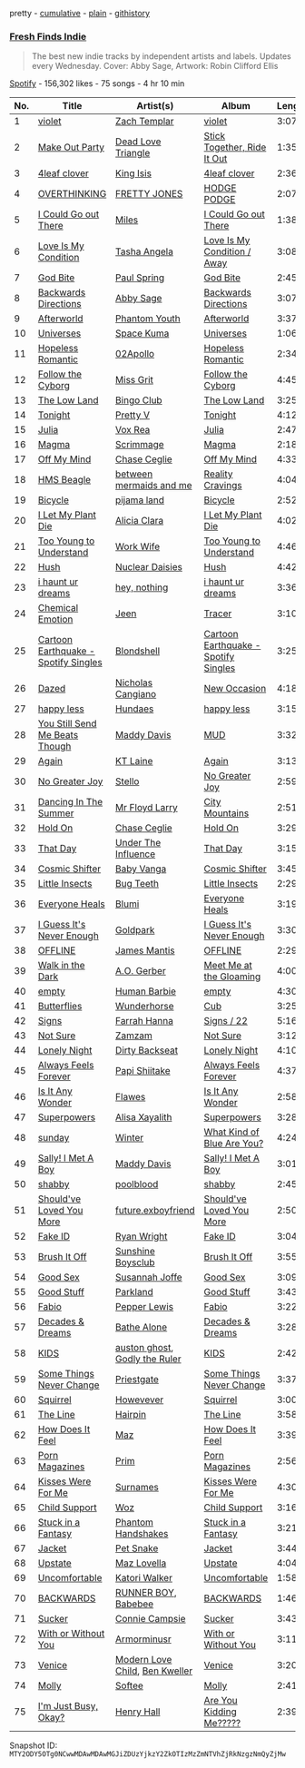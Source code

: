 pretty - [cumulative](/playlists/cumulative/37i9dQZF1DWT0upuUFtT7o.md) - [plain](/playlists/plain/37i9dQZF1DWT0upuUFtT7o) - [githistory](https://github.githistory.xyz/mackorone/spotify-playlist-archive/blob/main/playlists/plain/37i9dQZF1DWT0upuUFtT7o)

### [Fresh Finds Indie](https://open.spotify.com/playlist/37i9dQZF1DWT0upuUFtT7o)

> The best new indie tracks by independent artists and labels\. Updates every Wednesday\. Cover: Abby Sage, Artwork: Robin Clifford Ellis

[Spotify](https://open.spotify.com/user/spotify) - 156,302 likes - 75 songs - 4 hr 10 min

| No. | Title | Artist(s) | Album | Length |
|---|---|---|---|---|
| 1 | [violet](https://open.spotify.com/track/3LNa80ozLYLxSyEW1G2vsw) | [Zach Templar](https://open.spotify.com/artist/5YgOA27qcu8nSl1lp5ektj) | [violet](https://open.spotify.com/album/1gyjRT8c0SAiH58YtFqbVc) | 3:07 |
| 2 | [Make Out Party](https://open.spotify.com/track/5TeKbqrMu3s8QVicjYU6k6) | [Dead Love Triangle](https://open.spotify.com/artist/7wdq8ZKq98DXQDqpQQfUB4) | [Stick Together, Ride It Out](https://open.spotify.com/album/7w52OQ0XPI8KWiFyZpJZEE) | 1:35 |
| 3 | [4leaf clover](https://open.spotify.com/track/1bLqjhjblTmsVwCxd3Dldy) | [King Isis](https://open.spotify.com/artist/7jz1wM1NdiskFWrlosZhVw) | [4leaf clover](https://open.spotify.com/album/0VF9mTrMYx8CcpP6gZ4DJS) | 2:36 |
| 4 | [OVERTHINKING](https://open.spotify.com/track/3XQyntcqgUxx21v5vxSI8j) | [FRETTY JONES](https://open.spotify.com/artist/5kd6Nw1hLedL1y2pmziigl) | [HODGE PODGE](https://open.spotify.com/album/4dCyWfvqzX4AENTUGCo7Fo) | 2:07 |
| 5 | [I Could Go out There](https://open.spotify.com/track/45FSwLegZUodITRnMTYhUj) | [Miles](https://open.spotify.com/artist/6VNWy1nX6Wf6yDmhFHjHMy) | [I Could Go out There](https://open.spotify.com/album/14kpxrqKwM1a3SQRm9HtTW) | 1:38 |
| 6 | [Love Is My Condition](https://open.spotify.com/track/7JMIWkV5UaYvXFjNk0Dw0B) | [Tasha Angela](https://open.spotify.com/artist/55icKM7WkjXWnyfvCTlqbk) | [Love Is My Condition / Away](https://open.spotify.com/album/5Yyqtdm1bLpOij6ISgvG8K) | 3:08 |
| 7 | [God Bite](https://open.spotify.com/track/6PRkr8Z1mwcGShsQvZFGxF) | [Paul Spring](https://open.spotify.com/artist/3nm10RPR7Ts3qPCwhQBUew) | [God Bite](https://open.spotify.com/album/24B0BXWc6ThbbwmdMwefRV) | 2:45 |
| 8 | [Backwards Directions](https://open.spotify.com/track/5vbnQr1tWSSREmcIONIUm9) | [Abby Sage](https://open.spotify.com/artist/4aej3kKLxSLM0WauTSfZ7k) | [Backwards Directions](https://open.spotify.com/album/5mhk3C0cKun3x8MoIwkukF) | 3:07 |
| 9 | [Afterworld](https://open.spotify.com/track/4ILnzWMNQzZVN0WbJuM6Bg) | [Phantom Youth](https://open.spotify.com/artist/6R3Zn2xPFisfiGQIrp4sKd) | [Afterworld](https://open.spotify.com/album/1L0x1iCP1Uk2pMcKHtwW7Y) | 3:37 |
| 10 | [Universes](https://open.spotify.com/track/4gXOhKQhjF2s1v5lNJ7Gyf) | [Space Kuma](https://open.spotify.com/artist/7lpjxiUzFkau5pWSleWcx4) | [Universes](https://open.spotify.com/album/18DLDsgbdgs8GRN6KrxIsj) | 1:06 |
| 11 | [Hopeless Romantic](https://open.spotify.com/track/0yZGo0JRf8ligEAHgT2k6p) | [02Apollo](https://open.spotify.com/artist/4P0hC4yq6wYrDANYRNjsGn) | [Hopeless Romantic](https://open.spotify.com/album/7CmfAlV0BPcIH4EhyIA3aO) | 2:34 |
| 12 | [Follow the Cyborg](https://open.spotify.com/track/1HOWyFATPgYbCBMdKM1A66) | [Miss Grit](https://open.spotify.com/artist/0kUsW40KML1SWGeOAvGtzD) | [Follow the Cyborg](https://open.spotify.com/album/1OQ0lvy9RPGBRJH1i8DJes) | 4:45 |
| 13 | [The Low Land](https://open.spotify.com/track/0nIdgq1KgCBfbmnTdRHtJW) | [Bingo Club](https://open.spotify.com/artist/0nLmmtje0AmaVYALhs9kVv) | [The Low Land](https://open.spotify.com/album/2MXf88ooHiY2p3xkTVrLEv) | 3:25 |
| 14 | [Tonight](https://open.spotify.com/track/0wc7aPr3iHZ0rDn39MqprU) | [Pretty V](https://open.spotify.com/artist/7bYrSokOzrKQjswYHevxMy) | [Tonight](https://open.spotify.com/album/4sarSF9nd7Qzppw4CuK2Fu) | 4:12 |
| 15 | [Julia](https://open.spotify.com/track/04lmWOI5oqXensMTRiKUYy) | [Vox Rea](https://open.spotify.com/artist/4SRrbYd7KBkGdOCAekSnY1) | [Julia](https://open.spotify.com/album/3GZ4zjIs4s20QTTfv3VkTM) | 2:47 |
| 16 | [Magma](https://open.spotify.com/track/1n9DcN3wx9nSEpCq0snwB3) | [Scrimmage](https://open.spotify.com/artist/6UHfKPCRvV71AwZuCoIYO6) | [Magma](https://open.spotify.com/album/0Ra9Xxb3rfBQjf3qKUvb0Z) | 2:18 |
| 17 | [Off My Mind](https://open.spotify.com/track/1rbf8r3MjY8c5jOCzsDCpa) | [Chase Ceglie](https://open.spotify.com/artist/7mUgXAhW0NrIYhwsxhkCEn) | [Off My Mind](https://open.spotify.com/album/3W88qdOiOv7FtxP22SLnw1) | 4:33 |
| 18 | [HMS Beagle](https://open.spotify.com/track/6SujS4hQ3349ucsxkF3Xy4) | [between mermaids and me](https://open.spotify.com/artist/2ogVDxyXdvk7Mz4UI3FUlp) | [Reality Cravings](https://open.spotify.com/album/46O1LcXjcsDXLuaSBDQul8) | 4:04 |
| 19 | [Bicycle](https://open.spotify.com/track/3e5DYz9hSXkUyQyxT8eo8R) | [pijama land](https://open.spotify.com/artist/4R5DOIzMI1Tv1Tqtmuh5NY) | [Bicycle](https://open.spotify.com/album/7d7vmt2uwD7DRaA9p9U7dC) | 2:52 |
| 20 | [I Let My Plant Die](https://open.spotify.com/track/646qEtK5KSUDEmVLmJiLfE) | [Alicia Clara](https://open.spotify.com/artist/2SXUlfCHZornfHnrSMqIPe) | [I Let My Plant Die](https://open.spotify.com/album/1c4s3k9S4QEJRwVkta2JQq) | 4:02 |
| 21 | [Too Young to Understand](https://open.spotify.com/track/0KcbL2mfhCb3xAThqKqzES) | [Work Wife](https://open.spotify.com/artist/3uPvy8pktQ5n3mZCZzOew9) | [Too Young to Understand](https://open.spotify.com/album/6rMlQHN2dSzNdikqFjmoz9) | 4:46 |
| 22 | [Hush](https://open.spotify.com/track/6QvNcedB1Y7nYJXZ3txTIL) | [Nuclear Daisies](https://open.spotify.com/artist/4YeyVA4cQEijNzJIBMqYOo) | [Hush](https://open.spotify.com/album/3eQ0X8bC4GexeleVPfdsXM) | 4:42 |
| 23 | [i haunt ur dreams](https://open.spotify.com/track/7jBAskQhyfjmbYC0o3pXdW) | [hey, nothing](https://open.spotify.com/artist/6YWqJQS9TETSb8LgZONUzI) | [i haunt ur dreams](https://open.spotify.com/album/2MoArCdFeYXB456NLYXbPi) | 3:36 |
| 24 | [Chemical Emotion](https://open.spotify.com/track/1CKcGabeLVfIuAWNBbhGDL) | [Jeen](https://open.spotify.com/artist/3lEWoA7lwwybODn5K0v2Bz) | [Tracer](https://open.spotify.com/album/539CALjKRdYU8sKcwFogqL) | 3:10 |
| 25 | [Cartoon Earthquake \- Spotify Singles](https://open.spotify.com/track/31Xrzr7jkdFQDLnfLzVAjh) | [Blondshell](https://open.spotify.com/artist/7qrEXiLLnWkkYHhadZ1Oij) | [Cartoon Earthquake \- Spotify Singles](https://open.spotify.com/album/0ujNd7WjAj2jqv6OjmJzv1) | 3:25 |
| 26 | [Dazed](https://open.spotify.com/track/49KnDWWAZzWXVxaiDwSXsI) | [Nicholas Cangiano](https://open.spotify.com/artist/7dwVih1QdpLWuZ0OeslLcg) | [New Occasion](https://open.spotify.com/album/7mPuG1ZP41IW1A7X4pNzPf) | 4:18 |
| 27 | [happy less](https://open.spotify.com/track/50HOSiUaxkH5yZPqTkBuqE) | [Hundaes](https://open.spotify.com/artist/2O4wIpuUgy3A2JvIYdDuGt) | [happy less](https://open.spotify.com/album/2hoICeafKOzNcH65BoTbxk) | 3:15 |
| 28 | [You Still Send Me Beats Though](https://open.spotify.com/track/4rVSnHzgMq1gm7z66Nk9o3) | [Maddy Davis](https://open.spotify.com/artist/0N1XijsQLptT42ERtHfKsZ) | [MUD](https://open.spotify.com/album/0N1rPf3sOqmaxq863fl9ui) | 3:32 |
| 29 | [Again](https://open.spotify.com/track/7ATrAYmFMpfADYCYoDu221) | [KT Laine](https://open.spotify.com/artist/45bWAmOWm6pQPdV3yH9s13) | [Again](https://open.spotify.com/album/2Xydp4g98KSJPiS7lmB0WV) | 3:13 |
| 30 | [No Greater Joy](https://open.spotify.com/track/6CGdWGFfTnYvnJ9wQg1IW9) | [Stello](https://open.spotify.com/artist/439Dw5xIEnUHlgIu1QS2uF) | [No Greater Joy](https://open.spotify.com/album/5LuhtFpQCsjCxJn40vF3Hn) | 2:59 |
| 31 | [Dancing In The Summer](https://open.spotify.com/track/3HCeXL9rSE7CWAb6GV5a9W) | [Mr Floyd Larry](https://open.spotify.com/artist/1k8ck5j4cuHYuzy3nPHDrM) | [City Mountains](https://open.spotify.com/album/1VY59MVXUnXu2U7Iv0z5j8) | 2:51 |
| 32 | [Hold On](https://open.spotify.com/track/0qPSn5jVfM7lHixm2W4nNi) | [Chase Ceglie](https://open.spotify.com/artist/7mUgXAhW0NrIYhwsxhkCEn) | [Hold On](https://open.spotify.com/album/4W0UZfOtlCxlozQVy0wDcy) | 3:29 |
| 33 | [That Day](https://open.spotify.com/track/3mkK2W4YYv0PoR1Fq6XgJn) | [Under The Influence](https://open.spotify.com/artist/1ujsb65y3JwUyfc0O4OBWm) | [That Day](https://open.spotify.com/album/3UUzjfp1oOSHmTfq3TGoHT) | 3:15 |
| 34 | [Cosmic Shifter](https://open.spotify.com/track/2YNoVs0lPgHtjmKRl9pZCi) | [Baby Vanga](https://open.spotify.com/artist/4WzjQkZTyd74XNGU0kZezn) | [Cosmic Shifter](https://open.spotify.com/album/1k3xojGjpDGWIqSQQ5UrLL) | 3:45 |
| 35 | [Little Insects](https://open.spotify.com/track/7r0rLsoYXGOGSuBSvDDYI8) | [Bug Teeth](https://open.spotify.com/artist/3b90Lpnlon3MrNSPo1a0VD) | [Little Insects](https://open.spotify.com/album/0qfbp1OgJwjIaJxboJHLos) | 2:29 |
| 36 | [Everyone Heals](https://open.spotify.com/track/7ca3N579lrKayj4H5nHuu9) | [Blumi](https://open.spotify.com/artist/7Mh8fsozD0PssP9ODPNSA3) | [Everyone Heals](https://open.spotify.com/album/0eQ9JUEjgCruIjkHwu1sdZ) | 3:19 |
| 37 | [I Guess It's Never Enough](https://open.spotify.com/track/3UwcdHtQg3KvF4bgM02Kre) | [Goldpark](https://open.spotify.com/artist/410AZAjsHSKP8VDsYcU47z) | [I Guess It's Never Enough](https://open.spotify.com/album/17BiP5ualaag0gBolfOIXZ) | 3:30 |
| 38 | [OFFLINE](https://open.spotify.com/track/01TZYbhQiq0aswhImSbsUC) | [James Mantis](https://open.spotify.com/artist/0HzRhsDxi3nyKikga3GW5r) | [OFFLINE](https://open.spotify.com/album/4ywGwCNe0M4AFbePq24wxt) | 2:29 |
| 39 | [Walk in the Dark](https://open.spotify.com/track/3g3bipEmAdh12uRH2pGpLe) | [A.O\. Gerber](https://open.spotify.com/artist/2OywDp0ldLitUL5iM8phSf) | [Meet Me at the Gloaming](https://open.spotify.com/album/2h503WD2Ll2p8oEbBx6LmK) | 4:00 |
| 40 | [empty](https://open.spotify.com/track/0nx0l4QmVFV7BdNuUELVg2) | [Human Barbie](https://open.spotify.com/artist/1WbcvNHiOnvchZwd7gbzWv) | [empty](https://open.spotify.com/album/4DqyPkbIaL3uQU5D0S55rv) | 4:30 |
| 41 | [Butterflies](https://open.spotify.com/track/6jD1XCmOrPYs0LnC787bRj) | [Wunderhorse](https://open.spotify.com/artist/41pd7r1XBRsvdxY3vHEgib) | [Cub](https://open.spotify.com/album/1QNeya5YNW3oiuUi7B54y7) | 3:25 |
| 42 | [Signs](https://open.spotify.com/track/7AvTPx8xgskqHbtqttWwqT) | [Farrah Hanna](https://open.spotify.com/artist/2IbXHOUXZmrRTByaOaRn8Z) | [Signs / 22](https://open.spotify.com/album/2MM43V9DGUGU3ownGsT0c2) | 5:16 |
| 43 | [Not Sure](https://open.spotify.com/track/1nEu8odxpQOSoGhI3xOlbs) | [Zamzam](https://open.spotify.com/artist/40t0g2yYoi3XGYAIibe3UZ) | [Not Sure](https://open.spotify.com/album/3zQnmCch1nC6WElnzHNPpp) | 3:12 |
| 44 | [Lonely Night](https://open.spotify.com/track/6bQLBvEkp8GNL5tQrmBA5A) | [Dirty Backseat](https://open.spotify.com/artist/1Hk62j2Aypk6ykn1lgLPhf) | [Lonely Night](https://open.spotify.com/album/0qFSrdCbQowcEfJPnulGzF) | 4:10 |
| 45 | [Always Feels Forever](https://open.spotify.com/track/059i25qZpHPeFdNwm1cuNz) | [Papi Shiitake](https://open.spotify.com/artist/5cYkwludfG5PMZc1jh2zNH) | [Always Feels Forever](https://open.spotify.com/album/2qumdfBOTp1lTStxA5sLCf) | 4:37 |
| 46 | [Is It Any Wonder](https://open.spotify.com/track/65QBQE5Gb4OAIRZ4VHhl4f) | [Flawes](https://open.spotify.com/artist/2x0Fa6Dl3L2EPG9Ie3OQWZ) | [Is It Any Wonder](https://open.spotify.com/album/2OKbjkDsLgJXfAdOBCz8P0) | 2:58 |
| 47 | [Superpowers](https://open.spotify.com/track/0NMSzyKoTepgtAOBewTiF9) | [Alisa Xayalith](https://open.spotify.com/artist/6yI9BJNdoOE6vjbZGoGyGz) | [Superpowers](https://open.spotify.com/album/3xEi8FsDVINHZL1LEZ4X8x) | 3:28 |
| 48 | [sunday](https://open.spotify.com/track/7nRKMmuZnngrUrC5LOEhjk) | [Winter](https://open.spotify.com/artist/4Eun8YBC7P0psGdIf0GRtl) | [What Kind of Blue Are You?](https://open.spotify.com/album/78h5X8ibgjBxrM48kvYLGF) | 4:24 |
| 49 | [Sally! I Met A Boy](https://open.spotify.com/track/0NGmsCKD14mLUhR65PtHXM) | [Maddy Davis](https://open.spotify.com/artist/0N1XijsQLptT42ERtHfKsZ) | [Sally! I Met A Boy](https://open.spotify.com/album/5lisHEfXNRsbFyAp7z5s9a) | 3:01 |
| 50 | [shabby](https://open.spotify.com/track/3KGei97B3SzGtigCO3hDdg) | [poolblood](https://open.spotify.com/artist/6TaXt2ECGxZ0MteLXaYsYs) | [shabby](https://open.spotify.com/album/4pad2gEpXC5aIwLdx2CDEQ) | 2:45 |
| 51 | [Should've Loved You More](https://open.spotify.com/track/6pYaJK1J98qRWma11SfQZu) | [future.exboyfriend](https://open.spotify.com/artist/1qSSYhvOuxNuHzPdLfDQl1) | [Should've Loved You More](https://open.spotify.com/album/5AX9V8pZcCnQKw7AIPWubq) | 2:50 |
| 52 | [Fake ID](https://open.spotify.com/track/2cWF2PNhZVa2Amajwxd5ss) | [Ryan Wright](https://open.spotify.com/artist/27zmUjQFgOyAfNtp48I9ZT) | [Fake ID](https://open.spotify.com/album/0z18Xa1psp76wXDl710NK5) | 3:04 |
| 53 | [Brush It Off](https://open.spotify.com/track/11iSIyH6PRPrCj6732UFD5) | [Sunshine Boysclub](https://open.spotify.com/artist/0gdl8nlCZQBRSMRLTj1FwB) | [Brush It Off](https://open.spotify.com/album/4ZzIhy7SG0Au1UuSYsBmCM) | 3:55 |
| 54 | [Good Sex](https://open.spotify.com/track/5MQ914H0T9fBompsuM0FbY) | [Susannah Joffe](https://open.spotify.com/artist/3JGxLjd5coSPknSlbYyNLw) | [Good Sex](https://open.spotify.com/album/3opsaisHQIrDNsgKcxAMGR) | 3:09 |
| 55 | [Good Stuff](https://open.spotify.com/track/4Tfvz7BRWnLYqlja4jUAsy) | [Parkland](https://open.spotify.com/artist/7kpPpbL8gj9EYboqzN5WMm) | [Good Stuff](https://open.spotify.com/album/1Rgpj3IAACl9M48bmefYqC) | 3:43 |
| 56 | [Fabio](https://open.spotify.com/track/4BLVNZbSx6Pu5gTGJ0w8eI) | [Pepper Lewis](https://open.spotify.com/artist/1gM4GZLhud1okEhyWI1wzc) | [Fabio](https://open.spotify.com/album/5C1HcG6jGiDSaqlLtUI8Ad) | 3:22 |
| 57 | [Decades & Dreams](https://open.spotify.com/track/22YplawUxyX69xqTaPlt7w) | [Bathe Alone](https://open.spotify.com/artist/384r9G0NILqkGrQL8IPMkC) | [Decades & Dreams](https://open.spotify.com/album/3zpxgBF3kZrl6z1BON34qB) | 3:28 |
| 58 | [KIDS](https://open.spotify.com/track/7x8sUnnKHZsddQxLZeWwB4) | [auston ghost](https://open.spotify.com/artist/1wCjv2RGjyuHMJw2UAvjLO), [Godly the Ruler](https://open.spotify.com/artist/2zdyZ3Dk59W2RKwAvGioLp) | [KIDS](https://open.spotify.com/album/5merKL9SBjIDRuvFBavQ8z) | 2:42 |
| 59 | [Some Things Never Change](https://open.spotify.com/track/4clBv8sHZ7gqyH7xhlmCCC) | [Priestgate](https://open.spotify.com/artist/0mhU2f9YqeYcnEW6ynit0i) | [Some Things Never Change](https://open.spotify.com/album/1UQqxMCjWrWBm5oIk79sV4) | 3:37 |
| 60 | [Squirrel](https://open.spotify.com/track/3o75ZmQ9nFkIL13FQ0gSaa) | [Howevever](https://open.spotify.com/artist/0OBmQ0rKcwQQS31X1kDpdY) | [Squirrel](https://open.spotify.com/album/1V3YxI3ymnI5uvhxEgldd8) | 3:00 |
| 61 | [The Line](https://open.spotify.com/track/4uZJ40a5AePzu7aZ1dY9Em) | [Hairpin](https://open.spotify.com/artist/56T7NRvLxhB1iFBbLgWOJ3) | [The Line](https://open.spotify.com/album/19dYt1yxJLFmLdBRuKEW1b) | 3:58 |
| 62 | [How Does It Feel](https://open.spotify.com/track/5zjzqxrN1YsRHJlME6ZBXv) | [Maz](https://open.spotify.com/artist/0Co1iSj5JPAHPnyPBynYpr) | [How Does It Feel](https://open.spotify.com/album/4782LqFlhYGsAyQo0nucMt) | 3:39 |
| 63 | [Porn Magazines](https://open.spotify.com/track/4f3tMrw56Kl9HUrrqhgHza) | [Prim](https://open.spotify.com/artist/4eiK39Rrg0g8Dml029aGHy) | [Porn Magazines](https://open.spotify.com/album/32F9nzCzR2vhhm5XMW4yiM) | 2:56 |
| 64 | [Kisses Were For Me](https://open.spotify.com/track/4QRKkkb5aNehp41QkXd6SP) | [Surnames](https://open.spotify.com/artist/3uzjlqdloSLtR99mWnrIlu) | [Kisses Were For Me](https://open.spotify.com/album/2s6SpmTqIxG7afJHEScew4) | 4:30 |
| 65 | [Child Support](https://open.spotify.com/track/6c2M4Mh9XSWtwF2UjAKN8H) | [Woz](https://open.spotify.com/artist/1UVFvU6lo3ciTTyil9yHJp) | [Child Support](https://open.spotify.com/album/4gNmZvhDGApyFwetUgE69G) | 3:16 |
| 66 | [Stuck in a Fantasy](https://open.spotify.com/track/1wmT1lvUQ4uyKHpvlW2pTD) | [Phantom Handshakes](https://open.spotify.com/artist/1zg9SzoXC2U50P7Q403Alo) | [Stuck in a Fantasy](https://open.spotify.com/album/7wCA9YgkN8ERLqrvAfdncD) | 3:21 |
| 67 | [Jacket](https://open.spotify.com/track/1dvZ5M0ZFaSWJI3Y5U6s7J) | [Pet Snake](https://open.spotify.com/artist/6iD9rqdmw5kq1W8CchAtCi) | [Jacket](https://open.spotify.com/album/2soKn44dzEe1649DoFUpCs) | 3:44 |
| 68 | [Upstate](https://open.spotify.com/track/1DHGQ8hg1bw7ey0pRvHwz3) | [Maz Lovella](https://open.spotify.com/artist/7awTzwMtwUWO1sGrozETz3) | [Upstate](https://open.spotify.com/album/14r57tTbZoR7nVEKZPe7XJ) | 4:04 |
| 69 | [Uncomfortable](https://open.spotify.com/track/4ZS5mXMgeivMQP1iMkOI8v) | [Katori Walker](https://open.spotify.com/artist/2ODTjg0iTHX1QxBeRNI6nT) | [Uncomfortable](https://open.spotify.com/album/0l8JJVTe3tiswMr86tMf2S) | 1:58 |
| 70 | [BACKWARDS](https://open.spotify.com/track/7zuSn410s3z8Ki7iuO6ZSO) | [RUNNER BOY](https://open.spotify.com/artist/3ZymIpT2ZdBAUCaDncvdBv), [Babebee](https://open.spotify.com/artist/719aYkabpmAmY7DAQamb8h) | [BACKWARDS](https://open.spotify.com/album/51WjoBBCY3wZ8Cbqy8TDrQ) | 1:46 |
| 71 | [Sucker](https://open.spotify.com/track/6IRZc1ZeglfYbGQENnTUnw) | [Connie Campsie](https://open.spotify.com/artist/27ypqOvpNc3CXggjLJNfFs) | [Sucker](https://open.spotify.com/album/5FfRcwOd5DwsvSZlyAFfFp) | 3:43 |
| 72 | [With or Without You](https://open.spotify.com/track/5b7RkBLJKXQDJDLK7IeXDH) | [Armorminusr](https://open.spotify.com/artist/5vrb1riss0SA1KO4IRFuOQ) | [With or Without You](https://open.spotify.com/album/40jj2dgBtnS0U12F8a6dGD) | 3:11 |
| 73 | [Venice](https://open.spotify.com/track/5qXKMdG8tnd0sHKb3qbwtQ) | [Modern Love Child](https://open.spotify.com/artist/5Re1DTCxspDf57qk07YOAP), [Ben Kweller](https://open.spotify.com/artist/7bhMBjjQhgPX0q9S4Ajncn) | [Venice](https://open.spotify.com/album/5RVHwpFUEkbcsghk2M9tIt) | 3:20 |
| 74 | [Molly](https://open.spotify.com/track/5Bxlchum7dWVpR60j6BMrT) | [Softee](https://open.spotify.com/artist/3uWJaTLnUnp0wZfB5xcdJy) | [Molly](https://open.spotify.com/album/1I8Nu2RsxFcZBfSfaYrbGt) | 2:41 |
| 75 | [I'm Just Busy, Okay?](https://open.spotify.com/track/51RNJlj6dbAK363vWG5fBv) | [Henry Hall](https://open.spotify.com/artist/2tRg9tU9VRKsmTr2ihZCEs) | [Are You Kidding Me?????](https://open.spotify.com/album/40rLWe6jq1FWX6iptw2mEF) | 2:39 |

Snapshot ID: `MTY2ODY5OTg0NCwwMDAwMDAwMGJiZDUzYjkzY2ZkOTIzMzZmNTVhZjRkNzgzNmQyZjMw`
